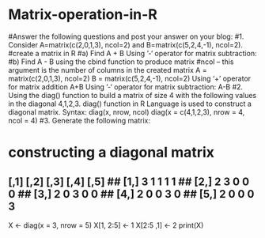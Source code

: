 # Matrix-operation-in-R

#Answer the following questions and post your answer on your blog:
#1. Consider A=matrix(c(2,0,1,3), ncol=2) and B=matrix(c(5,2,4,-1), ncol=2).
#create a matrix in R
#a) Find A + B
Using ’-‘ operator for matrix subtraction:
#b) Find A - B
using the cbind function to produce matrix
#ncol – this argument is the number of columns in the created matrix
A = matrix(c(2,0,1,3), ncol=2) B = matrix(c(5,2,4,-1), ncol=2)
Using ‘+’ operator for matrix addition
A+B
Using ’-‘ operator for matrix subtraction:
A-B
#2. Using the diag() function to build a matrix of size 4 with the following values in the diagonal 4,1,2,3.
diag() function in R Language is used to construct a diagonal matrix. Syntax: diag(x, nrow, ncol)
diag(x = c(4,1,2,3), nrow = 4, ncol = 4)
#3. Generate the following matrix:
# constructing a diagonal matrix
## [,1] [,2] [,3] [,4] [,5] ## [1,] 3 1 1 1 1 ## [2,] 2 3 0 0 0 ## [3,] 2 0 3 0 0 ## [4,] 2 0 0 3 0 ## [5,] 2 0 0 0 3
X <- diag(x = 3, nrow = 5) X[1, 2:5] <- 1 X[2:5 ,1] <- 2 print(X)

